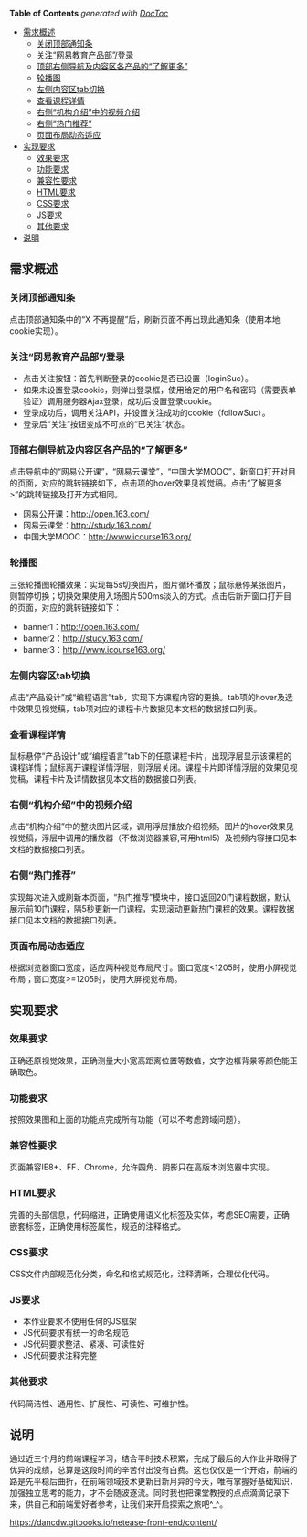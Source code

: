 <!-- START doctoc generated TOC please keep comment here to allow auto update -->
<!-- DON'T EDIT THIS SECTION, INSTEAD RE-RUN doctoc TO UPDATE -->
**Table of Contents**  *generated with [DocToc](https://github.com/thlorenz/doctoc)*

- [需求概述](#%E9%9C%80%E6%B1%82%E6%A6%82%E8%BF%B0)
  - [关闭顶部通知条](#%E5%85%B3%E9%97%AD%E9%A1%B6%E9%83%A8%E9%80%9A%E7%9F%A5%E6%9D%A1)
  - [关注“网易教育产品部”/登录](#%E5%85%B3%E6%B3%A8%E7%BD%91%E6%98%93%E6%95%99%E8%82%B2%E4%BA%A7%E5%93%81%E9%83%A8%E7%99%BB%E5%BD%95)
  - [顶部右侧导航及内容区各产品的“了解更多”](#%E9%A1%B6%E9%83%A8%E5%8F%B3%E4%BE%A7%E5%AF%BC%E8%88%AA%E5%8F%8A%E5%86%85%E5%AE%B9%E5%8C%BA%E5%90%84%E4%BA%A7%E5%93%81%E7%9A%84%E4%BA%86%E8%A7%A3%E6%9B%B4%E5%A4%9A)
  - [轮播图](#%E8%BD%AE%E6%92%AD%E5%9B%BE)
  - [左侧内容区tab切换](#%E5%B7%A6%E4%BE%A7%E5%86%85%E5%AE%B9%E5%8C%BAtab%E5%88%87%E6%8D%A2)
  - [查看课程详情](#%E6%9F%A5%E7%9C%8B%E8%AF%BE%E7%A8%8B%E8%AF%A6%E6%83%85)
  - [右侧“机构介绍”中的视频介绍](#%E5%8F%B3%E4%BE%A7%E6%9C%BA%E6%9E%84%E4%BB%8B%E7%BB%8D%E4%B8%AD%E7%9A%84%E8%A7%86%E9%A2%91%E4%BB%8B%E7%BB%8D)
  - [右侧“热门推荐”](#%E5%8F%B3%E4%BE%A7%E7%83%AD%E9%97%A8%E6%8E%A8%E8%8D%90)
  - [页面布局动态适应](#%E9%A1%B5%E9%9D%A2%E5%B8%83%E5%B1%80%E5%8A%A8%E6%80%81%E9%80%82%E5%BA%94)
- [实现要求](#%E5%AE%9E%E7%8E%B0%E8%A6%81%E6%B1%82)
  - [效果要求](#%E6%95%88%E6%9E%9C%E8%A6%81%E6%B1%82)
  - [功能要求](#%E5%8A%9F%E8%83%BD%E8%A6%81%E6%B1%82)
  - [兼容性要求](#%E5%85%BC%E5%AE%B9%E6%80%A7%E8%A6%81%E6%B1%82)
  - [HTML要求](#html%E8%A6%81%E6%B1%82)
  - [CSS要求](#css%E8%A6%81%E6%B1%82)
  - [JS要求](#js%E8%A6%81%E6%B1%82)
  - [其他要求](#%E5%85%B6%E4%BB%96%E8%A6%81%E6%B1%82)
- [说明](#%E8%AF%B4%E6%98%8E)

<!-- END doctoc generated TOC please keep comment here to allow auto update -->

## 需求概述
### 关闭顶部通知条
点击顶部通知条中的“X 不再提醒”后，刷新页面不再出现此通知条（使用本地cookie实现）。
### 关注“网易教育产品部”/登录

* 点击关注按钮：首先判断登录的cookie是否已设置（loginSuc）。
* 如果未设置登录cookie，则弹出登录框，使用给定的用户名和密码（需要表单验证）调用服务器Ajax登录，成功后设置登录cookie。
* 登录成功后，调用关注API，并设置关注成功的cookie（followSuc）。
* 登录后“关注”按钮变成不可点的“已关注”状态。

### 顶部右侧导航及内容区各产品的“了解更多”
点击导航中的“网易公开课”，“网易云课堂”，“中国大学MOOC”，新窗口打开对目的页面，对应的跳转链接如下，点击项的hover效果见视觉稿。点击“了解更多>”的跳转链接及打开方式相同。

* 网易公开课：http://open.163.com/
* 网易云课堂：http://study.163.com/
* 中国大学MOOC：http://www.icourse163.org/

### 轮播图
三张轮播图轮播效果：实现每5s切换图片，图片循环播放；鼠标悬停某张图片，则暂停切换；切换效果使用入场图片500ms淡入的方式。点击后新开窗口打开目的页面，对应的跳转链接如下：

* banner1：http://open.163.com/
* banner2：http://study.163.com/
* banner3：http://www.icourse163.org/

### 左侧内容区tab切换
点击“产品设计”或“编程语言”tab，实现下方课程内容的更换。tab项的hover及选中效果见视觉稿，tab项对应的课程卡片数据见本文档的数据接口列表。

### 查看课程详情
鼠标悬停“产品设计”或“编程语言”tab下的任意课程卡片，出现浮层显示该课程的课程详情；鼠标离开课程详情浮层，则浮层关闭。课程卡片即详情浮层的效果见视觉稿，课程卡片及详情数据见本文档的数据接口列表。

### 右侧“机构介绍”中的视频介绍
点击“机构介绍”中的整块图片区域，调用浮层播放介绍视频。图片的hover效果见视觉稿，浮层中调用的播放器（不做浏览器兼容,可用html5）及视频内容接口见本文档的数据接口列表。

### 右侧“热门推荐”
实现每次进入或刷新本页面，“热门推荐”模块中，接口返回20门课程数据，默认展示前10门课程，隔5秒更新一门课程，实现滚动更新热门课程的效果。课程数据接口见本文档的数据接口列表。

### 页面布局动态适应
根据浏览器窗口宽度，适应两种视觉布局尺寸。窗口宽度<1205时，使用小屏视觉布局；窗口宽度>=1205时，使用大屏视觉布局。

## 实现要求
### 效果要求
正确还原视觉效果，正确测量大小宽高距离位置等数值，文字边框背景等颜色能正确取色。

### 功能要求
按照效果图和上面的功能点完成所有功能（可以不考虑跨域问题）。

### 兼容性要求
页面兼容IE8+、FF、Chrome，允许圆角、阴影只在高版本浏览器中实现。

### HTML要求
完善的头部信息，代码缩进，正确使用语义化标签及实体，考虑SEO需要，正确嵌套标签，正确使用标签属性，规范的注释格式。

### CSS要求
CSS文件内部规范化分类，命名和格式规范化，注释清晰，合理优化代码。

### JS要求

* 本作业要求不使用任何的JS框架
* JS代码要求有统一的命名规范
* JS代码要求整洁、紧凑、可读性好 
* JS代码要求注释完整

### 其他要求
代码简洁性、通用性、扩展性、可读性、可维护性。

## 说明
通过近三个月的前端课程学习，结合平时技术积累，完成了最后的大作业并取得了优异的成绩，总算是这段时间的辛苦付出没有白费。这也仅仅是一个开始，前端的路是先平稳后曲折，在前端领域技术更新日新月异的今天，唯有掌握好基础知识，加强独立思考的能力，才不会随波逐流。同时我也把课堂教授的点点滴滴记录下来，供自己和前端爱好者参考，让我们来开启探索之旅吧^_^。

<https://dancdw.gitbooks.io/netease-front-end/content/>